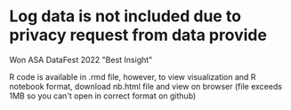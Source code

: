 # Log data is not included due to privacy request from data provide

Won ASA DataFest 2022 "Best Insight"

R code is available in .rmd file, however, to view visualization and R notebook format, download nb.html file and view on browser (file exceeds 1MB so you can't open in correct format on github)
